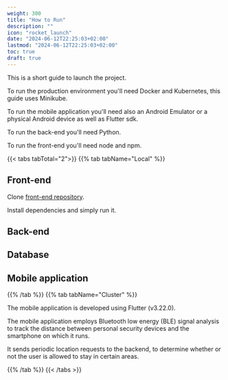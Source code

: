 ```yaml
---
weight: 300
title: "How to Run"
description: ""
icon: "rocket_launch"
date: "2024-06-12T22:25:03+02:00"
lastmod: "2024-06-12T22:25:03+02:00"
toc: true
draft: true
---
```


This is a short guide to launch the project.

To run the production environment you'll need Docker and Kubernetes, this guide uses Minikube.

To run the mobile application you'll need also an Android Emulator or a physical Android device as well as Flutter sdk.

To run the back-end you'll need Python.

To run the front-end you'll need node and npm.

{{< tabs tabTotal="2">}}
{{% tab tabName="Local" %}}

## Front-end

Clone [front-end repository](https://github.com/micheledinelli/ips-fe).

Install dependencies and simply run it.

## Back-end

## Database

## Mobile application

{{% /tab %}}
{{% tab tabName="Cluster" %}}

The mobile application is developed using Flutter (v3.22.0).

The mobile application employs Bluetooth low energy (BLE) signal analysis to track the distance between personal security devices and the smartphone on which it runs.

It sends periodic location requests to the backend, to determine whether or not the user is allowed to stay in certain areas.

{{% /tab %}}
{{< /tabs >}}
